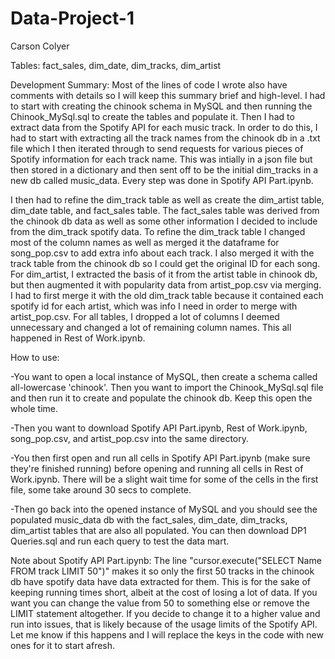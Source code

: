 # Data-Project-1
Carson Colyer

Tables: fact_sales, dim_date, dim_tracks, dim_artist

Development Summary:
Most of the lines of code I wrote also have comments with details so I will keep this summary brief and high-level. I had to start with creating the chinook schema in MySQL and then running the Chinook_MySql.sql to create the tables and populate it. Then I had to extract data from the Spotify API for each music track. In order to do this, I had to start with extracting all the track names from the chinook db in a .txt file which I then iterated through to send requests for various pieces of Spotify information for each track name. This was intially in a json file but then stored in a dictionary and then sent off to be the initial dim_tracks in a new db called music_data. Every step was done in Spotify API Part.ipynb.

I then had to refine the dim_track table as well as create the dim_artist table, dim_date table, and fact_sales table. The fact_sales table was derived from the chinook db data as well as some other information I decided to include from the dim_track spotify data. To refine the dim_track table I changed most of the column names as well as merged it the dataframe for song_pop.csv to add extra info about each track. I also merged it with the track table from the chinook db so I could get the original ID for each song. For dim_artist, I extracted the basis of it from the artist table in chinook db, but then augmented it with popularity data from artist_pop.csv via merging. I had to first merge it with the old dim_track table because it contained each spotify id for each artist, which was info I need in order to merge with artist_pop.csv. For all tables, I dropped a lot of columns I deemed unnecessary and changed a lot of remaining column names. This all happened in Rest of Work.ipynb.

How to use:

-You want to open a local instance of MySQL, then create a schema called all-lowercase 'chinook'. Then you want to import the Chinook_MySql.sql file and then run it to create and populate the chinook db. Keep this open the whole time.

-Then you want to download Spotify API Part.ipynb, Rest of Work.ipynb, song_pop.csv, and artist_pop.csv into the same directory.

-You then first open and run all cells in Spotify API Part.ipynb (make sure they're finished running) before opening and running all cells in Rest of Work.ipynb. There will be a slight wait time for some of the cells in the first file, some take around 30 secs to complete.

-Then go back into the opened instance of MySQL and you should see the populated music_data db with the fact_sales, dim_date, dim_tracks, dim_artist tables that are also all populated. You can then download DP1 Queries.sql and run each query to test the data mart.


Note about Spotify API Part.ipynb: The line "cursor.execute("SELECT Name FROM track LIMIT 50")" makes it so only the first 50 tracks in the chinook db have spotify data have data extracted for them. This is for the sake of keeping running times short, albeit at the cost of losing a lot of data. If you want you can change the value from 50 to something else or remove the LIMIT statement altogether. If you decide to change it to a higher value and run into issues, that is likely because of the usage limits of the Spotify API. Let me know if this happens and I will replace the keys in the code with new ones for it to start afresh. 
